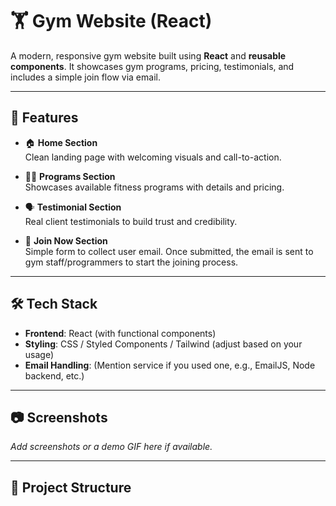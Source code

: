 # 🏋️ Gym Website (React)

A modern, responsive gym website built using **React** and **reusable components**. It showcases gym programs, pricing, testimonials, and includes a simple join flow via email.

---

## 🚀 Features

- 🏠 **Home Section**  
  Clean landing page with welcoming visuals and call-to-action.

- 🏋️‍♂️ **Programs Section**  
  Showcases available fitness programs with details and pricing.

- 🗣️ **Testimonial Section**  
  Real client testimonials to build trust and credibility.

- 📧 **Join Now Section**  
  Simple form to collect user email. Once submitted, the email is sent to gym staff/programmers to start the joining process.

---

## 🛠️ Tech Stack

- **Frontend**: React (with functional components)
- **Styling**: CSS / Styled Components / Tailwind (adjust based on your usage)
- **Email Handling**: (Mention service if you used one, e.g., EmailJS, Node backend, etc.)

---

## 📷 Screenshots

_Add screenshots or a demo GIF here if available._

---

## 📂 Project Structure


